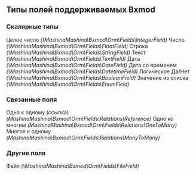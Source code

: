 ## Типы полей поддерживаемых Bxmod
### Скалярные типы
Целое число *(\MashinaMashina\Bxmod\Orm\Fields\IntegerField)*
Число *(\MashinaMashina\Bxmod\Orm\Fields\FloatField)*
Строка *(\MashinaMashina\Bxmod\Orm\Fields\StringField)*
Текст *(\MashinaMashina\Bxmod\Orm\Fields\TextField)*
Дата *(\MashinaMashina\Bxmod\Orm\Fields\DateField)*
Дата со временем *(\MashinaMashina\Bxmod\Orm\Fields\DatetimeField)*
Логическое Да/Нет *(\MashinaMashina\Bxmod\Orm\Fields\BooleanField)*
Значение из списка  *(\MashinaMashina\Bxmod\Orm\Fields\EnumField)*

### Связанные поля
Одно к одному (ссылка) *(MashinaMashina\Bxmod\Orm\Fields\Relations\Reference)*
Одно ко многим *(MashinaMashina\Bxmod\Orm\Fields\Relations\OneToMany)*
Многое к одному *(MashinaMashina\Bxmod\Orm\Fields\Relations\ManyToMany)*

### Другие поля
Файл *(\MashinaMashina\Bxmod\Orm\Fields\FileField)*

